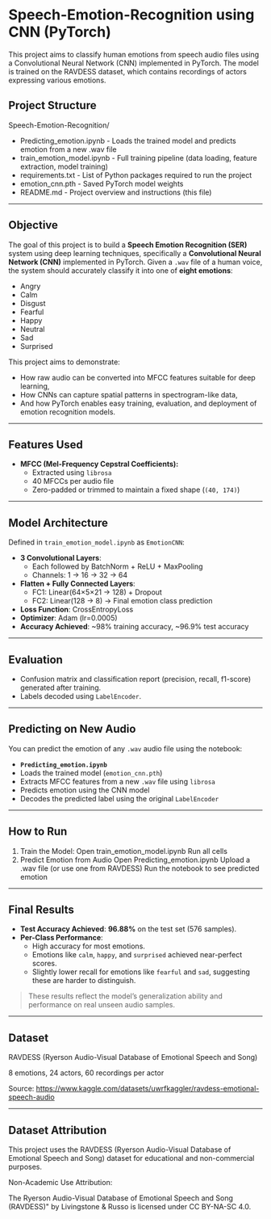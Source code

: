 # Speech-Emotion-Recognition using CNN (PyTorch)
This project aims to classify human emotions from speech audio files using a Convolutional Neural Network (CNN) implemented in PyTorch. The model is trained on the RAVDESS dataset, which contains recordings of actors expressing various emotions.
## Project Structure
Speech-Emotion-Recognition/
- Predicting_emotion.ipynb - Loads the trained model and predicts emotion from a new .wav file
- train_emotion_model.ipynb - Full training pipeline (data loading, feature extraction, model training)
- requirements.txt - List of Python packages required to run the project
- emotion_cnn.pth - Saved PyTorch model weights
- README.md - Project overview and instructions (this file)
---

## Objective

The goal of this project is to build a **Speech Emotion Recognition (SER)** system using deep learning techniques, specifically a **Convolutional Neural Network (CNN)** implemented in PyTorch. 
Given a `.wav` file of a human voice, the system should accurately classify it into one of **eight emotions**:
- Angry
- Calm
- Disgust
- Fearful
- Happy
- Neutral
- Sad
- Surprised

This project aims to demonstrate:
- How raw audio can be converted into MFCC features suitable for deep learning,
- How CNNs can capture spatial patterns in spectrogram-like data,
- And how PyTorch enables easy training, evaluation, and deployment of emotion recognition models.

---

## Features Used

- **MFCC (Mel-Frequency Cepstral Coefficients):**
  - Extracted using `librosa`
  - 40 MFCCs per audio file
  - Zero-padded or trimmed to maintain a fixed shape (`(40, 174)`)

---

## Model Architecture

Defined in `train_emotion_model.ipynb` as `EmotionCNN`:
- **3 Convolutional Layers**:
  - Each followed by BatchNorm + ReLU + MaxPooling
  - Channels: 1 → 16 → 32 → 64
- **Flatten + Fully Connected Layers**:
  - FC1: Linear(64×5×21 → 128) + Dropout
  - FC2: Linear(128 → 8) → Final emotion class prediction
- **Loss Function**: CrossEntropyLoss
- **Optimizer**: Adam (lr=0.0005)
- **Accuracy Achieved**: ~98% training accuracy, ~96.9% test accuracy

---

## Evaluation

- Confusion matrix and classification report (precision, recall, f1-score) generated after training.
- Labels decoded using `LabelEncoder`.

---


## Predicting on New Audio

You can predict the emotion of any `.wav` audio file using the notebook:

-  **`Predicting_emotion.ipynb`**
  - Loads the trained model (`emotion_cnn.pth`)
  - Extracts MFCC features from a new `.wav` file using `librosa`
  - Predicts emotion using the CNN model
  - Decodes the predicted label using the original `LabelEncoder`


---

## How to Run
1. Train the Model:
Open train_emotion_model.ipynb
Run all cells
2. Predict Emotion from Audio
Open Predicting_emotion.ipynb
Upload a .wav file (or use one from RAVDESS)
Run the notebook to see predicted emotion

---

## Final Results

- **Test Accuracy Achieved**: **96.88%** on the test set (576 samples).
- **Per-Class Performance**:
  - High accuracy for most emotions.
  - Emotions like `calm`, `happy`, and `surprised` achieved near-perfect scores.
  - Slightly lower recall for emotions like `fearful` and `sad`, suggesting these are harder to distinguish.

> These results reflect the model’s generalization ability and performance on real unseen audio samples.

---

## Dataset
RAVDESS (Ryerson Audio-Visual Database of Emotional Speech and Song)

8 emotions, 24 actors, 60 recordings per actor

Source: https://www.kaggle.com/datasets/uwrfkaggler/ravdess-emotional-speech-audio

---


## Dataset Attribution
This project uses the RAVDESS (Ryerson Audio-Visual Database of Emotional Speech and Song) dataset for educational and non-commercial purposes.

Non-Academic Use Attribution:

The Ryerson Audio-Visual Database of Emotional Speech and Song (RAVDESS)" by Livingstone & Russo is licensed under CC BY-NA-SC 4.0.



